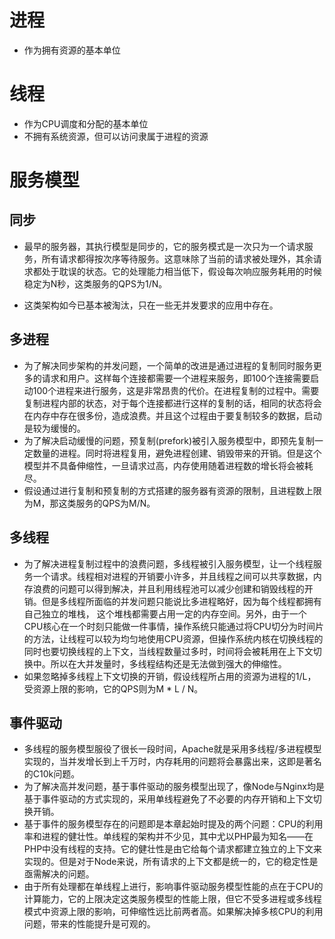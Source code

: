 # 进程
* 作为拥有资源的基本单位

# 线程
* 作为CPU调度和分配的基本单位
* 不拥有系统资源，但可以访问隶属于进程的资源

# 服务模型

## 同步

*  最早的服务器，其执行模型是同步的，它的服务模式是一次只为一个请求服务，所有请求都得按次序等待服务。这意味除了当前的请求被处理外，其余请求都处于耽误的状态。它的处理能力相当低下，假设每次响应服务耗用的时候稳定为N秒，这类服务的QPS为1/N。

*  这类架构如今已基本被淘汰，只在一些无并发要求的应用中存在。

## 多进程
* 为了解决同步架构的并发问题，一个简单的改进是通过进程的复制同时服务更多的请求和用户。这样每个连接都需要一个进程来服务，即100个连接需要启动100个进程来进行服务，这是非常昂贵的代价。在进程复制的过程中。需要复制进程内部的状态，对于每个连接都进行这样的复制的话，相同的状态将会在内存中存在很多份，造成浪费。并且这个过程由于要复制较多的数据，启动是较为缓慢的。
* 为了解决启动缓慢的问题，预复制(prefork)被引入服务模型中，即预先复制一定数量的进程。同时将进程复用，避免进程创建、销毁带来的开销。但是这个模型并不具备伸缩性，一旦请求过高，内存使用随着进程数的增长将会被耗尽。
* 假设通过进行复制和预复制的方式搭建的服务器有资源的限制，且进程数上限为M，那这类服务的QPS为M/N。
    
## 多线程
* 为了解决进程复制过程中的浪费问题，多线程被引入服务模型，让一个线程服务一个请求。线程相对进程的开销要小许多，并且线程之间可以共享数据，内存浪费的问题可以得到解决，并且利用线程池可以减少创建和销毁线程的开销。但是多线程所面临的并发问题只能说比多进程略好，因为每个线程都拥有自己独立的堆栈， 这个堆栈都需要占用一定的内存空间。另外，由于一个CPU核心在一个时刻只能做一件事情，操作系统只能通过将CPU切分为时间片的方法，让线程可以较为均匀地使用CPU资源，但操作系统内核在切换线程的同时也要切换线程的上下文，当线程数量过多时，时间将会被耗用在上下文切换中。所以在大并发量时，多线程结构还是无法做到强大的伸缩性。
* 如果忽略掉多线程上下文切换的开销，假设线程所占用的资源为进程的1/L，受资源上限的影响，它的QPS则为M * L / N。

## 事件驱动
* 多线程的服务模型服役了很长一段时间，Apache就是采用多线程/多进程模型实现的，当并发增长到上千万时，内存耗用的问题将会暴露出来，这即是著名的C10k问题。
* 为了解决高并发问题，基于事件驱动的服务模型出现了，像Node与Nginx均是基于事件驱动的方式实现的，采用单线程避免了不必要的内存开销和上下文切换开销。
* 基于事件的服务模型存在的问题即是本章起始时提及的两个问题：CPU的利用率和进程的健壮性。单线程的架构并不少见，其中尤以PHP最为知名——在PHP中没有线程的支持。它的健壮性是由它给每个请求都建立独立的上下文来实现的。但是对于Node来说，所有请求的上下文都是统一的，它的稳定性是亟需解决的问题。
* 由于所有处理都在单线程上进行，影响事件驱动服务模型性能的点在于CPU的计算能力，它的上限决定这类服务模型的性能上限，但它不受多进程或多线程模式中资源上限的影响，可伸缩性远比前两者高。如果解决掉多核CPU的利用问题，带来的性能提升是可观的。
